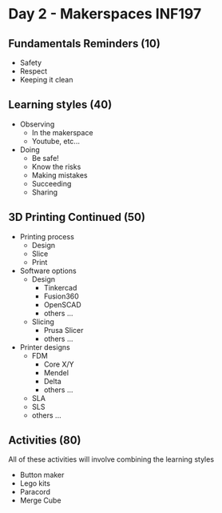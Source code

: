 # Day 2 - Makerspaces INF197

## Fundamentals Reminders (10)

* Safety
* Respect
* Keeping it clean

## Learning styles (40)

* Observing
    * In the makerspace
    * Youtube, etc...
* Doing
    * Be safe!
    * Know the risks
    * Making mistakes
    * Succeeding
    * Sharing

## 3D Printing Continued (50)

* Printing process
    * Design
    * Slice
    * Print
* Software options
    * Design
        * Tinkercad
        * Fusion360
        * OpenSCAD
        * others ...
    * Slicing
        * Prusa Slicer
        * others ...
* Printer designs
    * FDM
        * Core X/Y
        * Mendel
        * Delta
        * others ...
    * SLA
    * SLS
    * others ...

## Activities (80)
All of these activities will involve combining the learning styles

* Button maker 
* Lego kits 
* Paracord
* Merge Cube
